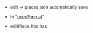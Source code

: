 - edit -> places.json automatically save

- hi "user@me.at" 

- editPlace.hbs has <script>

- click on delete place - AdminHome is empty...  -> location.reload maybe? 

- after addPlace button (/admin/add) it should return automatically to /admin 

- on userHome all places should be visible after login 

- on userHome all saved Places (after logged in)



